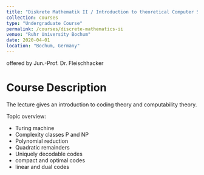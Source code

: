 ```yaml
---
title: "Diskrete Mathematik II / Introduction to theoretical Computer Science"
collection: courses
type: "Undergraduate Course"
permalink: /courses/discrete-mathematics-ii
venue: "Ruhr University Bochum"
date: 2020-04-01
location: "Bochum, Germany"
---
```


offered by Jun.-Prof. Dr. Fleischhacker

Course Description
======

The lecture gives an introduction to coding theory and computability theory.

Topic overview:
* Turing machine
* Complexity classes P and NP
* Polynomial reduction
* Quadratic remainders
* Uniquely decodable codes
* compact and optimal codes
* linear and dual codes
